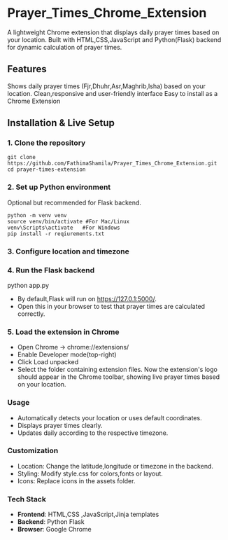 # Prayer_Times_Chrome_Extension
A lightweight Chrome extension that displays daily prayer times based on your location.
Built with HTML,CSS,JavaScript and Python(Flask) backend for dynamic calculation of prayer times.

## Features
Shows daily prayer times (Fjr,Dhuhr,Asr,Maghrib,Isha) based on your location.
Clean,responsive and user-friendly interface
Easy to install as a Chrome Extension

## Installation & Live Setup

### 1. Clone the repository

  ```
git clone https://github.com/FathimaShamila/Prayer_Times_Chrome_Extension.git
cd prayer-times-extension
```

### 2. Set up Python environment

Optional but recommended for Flask backend.

```
python -m venv venv
source venv/bin/activate #For Mac/Linux
venv\Scripts\activate   #For Windows
pip install -r reqiurements.txt
```

### 3. Configure location and timezone



### 4. Run the Flask backend

python app.py
- By default,Flask will run on https://127.0.1:5000/.
- Open this in your browser to test that prayer times are calculated correctly.

### 5. Load the extension in Chrome

-  Open Chrome -> chrome://extensions/
- Enable Developer mode(top-right)
- Click Load unpacked
- Select the folder containing extension files.
   Now the extension's logo should appear in the Chrome toolbar, showing live prayer times based on your location.


### Usage

- Automatically detects your location or uses default coordinates.
- Displays prayer times clearly.
- Updates daily according to the respective timezone.


### Customization

- Location: Change the latitude,longitude or timezone in the backend.
- Styling: Modify style.css for colors,fonts or layout.
- Icons: Replace icons in the assets folder.

### Tech Stack
- **Frontend**: HTML,CSS ,JavaScript,Jinja templates
- **Backend**: Python Flask
- **Browser**: Google Chrome 



